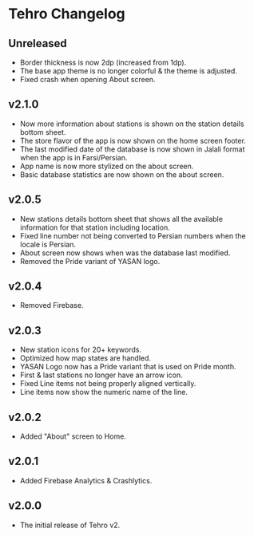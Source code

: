 # Tehro Changelog

## Unreleased

- Border thickness is now 2dp (increased from 1dp).
- The base app theme is no longer colorful & the theme is adjusted.
- Fixed crash when opening About screen.

## v2.1.0

- Now more information about stations is shown on the station details bottom sheet.
- The store flavor of the app is now shown on the home screen footer.
- The last modified date of the database is now shown in Jalali format when the app is in Farsi/Persian.
- App name is now more stylized on the about screen.
- Basic database statistics are now shown on the about screen.

## v2.0.5

- New stations details bottom sheet that shows all the available information for that station including location.
- Fixed line number not being converted to Persian numbers when the locale is Persian.
- About screen now shows when was the database last modified.
- Removed the Pride variant of YASAN logo.

## v2.0.4

- Removed Firebase.

## v2.0.3

- New station icons for 20+ keywords.
- Optimized how map states are handled.
- YASAN Logo now has a Pride variant that is used on Pride month.
- First & last stations no longer have an arrow icon.
- Fixed Line items not being properly aligned vertically.
- Line items now show the numeric name of the line.

## v2.0.2

- Added "About" screen to Home.

## v2.0.1

- Added Firebase Analytics & Crashlytics.

## v2.0.0

- The initial release of Tehro v2.
